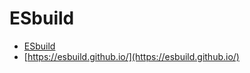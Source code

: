 # ESbuild

- [ESbuild](https://github.com/evanw/esbuild)
- [https://esbuild.github.io/](https://esbuild.github.io/)


<!-- https://juejin.cn/post/6992860503278092302
https://juejin.cn/post/6918927987056312327

esbuild完整学习
https://juejin.cn/post/6975528597607940103

https://juejin.cn/post/6883862821289852936 -->
